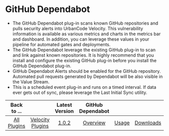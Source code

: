 
# GitHub Dependabot

- The GitHub Dependabot plug-in scans known GitHub repositories and pulls security alerts into UrbanCode Velocity. This vulnerability information is available as various metrics and charts in the metrics bar and dashboard. In addition, you can leverage these values in your pipeline for automated gates and deployments. 
- The GitHub Dependabot leverage the existing GitHub plug-in to scan and link against known repositories. It is highly recommend that you install and configure the existing GitHub plug-in before you install the GitHub Dependabot plug-in. 
- GitHub Dependabot Alerts should be enabled for the GitHub repository. Automated pull requests generated by Dependabot will be also visible in the Value Stream. 
- This is a scheduled event plug-in and runs on a timed interval. If data ever gets out of sync, please leverage the Last Initial Sync utility.

|Back to ...||Latest Version|GitHub Dependabot |||
| :---: | :---: | :---: | :---: | :---: | :---: |
|[All Plugins](../../index.md)|[Velocity Plugins](../README.md)|[1.0.2](https://raw.githubusercontent.com/UrbanCode/IBM-UCV-PLUGINS/main/files/ucv-ext-dependabot/ucv-ext-dependabot:1.0.2.tar.7z.001)|[Overview](overview.md)|[Usage](usage.md)|[Downloads](downloads.md)|
